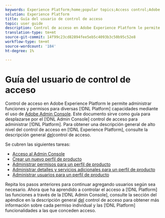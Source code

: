 ```yaml
---
keywords: Experience Platform;home;popular topics;Access control;Adobe admin console
solution: Experience Platform
title: Guía del usuario de control de acceso
topic: user guide
description: Control de acceso en Adobe Experience Platform le permite administrar funciones y permisos para diversas funciones de la plataforma mediante Adobe Admin Console. Este documento sirve como guía para desplazarse por el Admin Console y administrar control de acceso para la plataforma.
translation-type: tm+mt
source-git-commit: 14f99c23cd82894fee5eb5c4093b3c50b95c52e8
workflow-type: tm+mt
source-wordcount: '184'
ht-degree: 1%

---
```



# Guía del usuario de control de acceso

Control de acceso en Adobe Experience Platform le permite administrar funciones y permisos para diversas [!DNL Platform] capacidades mediante el uso de [Adobe Admin Console](https://adminconsole.adobe.com). Este documento sirve como guía para desplazarse por el [!DNL Admin Console] control de acceso para administrar [!DNL Platform]. Para obtener una descripción general de alto nivel del control de acceso en [!DNL Experience Platform], consulte la descripción general [del](./../home.md)control de acceso.

Se cubren las siguientes tareas:

- [Acceso al Admin Console](./browse.md)
- [Crear un nuevo perfil de producto](./create-profile.md)
- [Administrar permisos para un perfil de producto](./permissions.md)
- [Administrar detalles y servicios adicionales para un perfil de producto](./details-and-services.md)
- [Administrar usuarios para un perfil de producto](./users.md)

Repita los pasos anteriores para continuar agregando usuarios según sea necesario. Ahora que ha aprendido a controlar el acceso a [!DNL Platform] las funciones a través de la [!DNL Admin Console], consulte la sección del apéndice en la descripción general [del](../home.md) control de acceso para obtener más información sobre cada permiso individual y las [!DNL Platform] funcionalidades a las que conceden acceso.